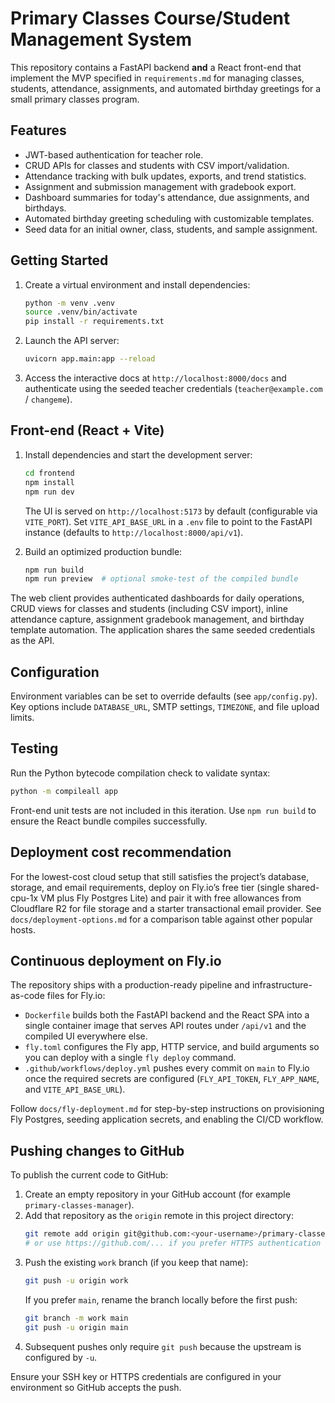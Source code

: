 # Primary Classes Course/Student Management System

This repository contains a FastAPI backend **and** a React front-end that implement the MVP specified in `requirements.md` for managing classes, students, attendance, assignments, and automated birthday greetings for a small primary classes program.

## Features
- JWT-based authentication for teacher role.
- CRUD APIs for classes and students with CSV import/validation.
- Attendance tracking with bulk updates, exports, and trend statistics.
- Assignment and submission management with gradebook export.
- Dashboard summaries for today's attendance, due assignments, and birthdays.
- Automated birthday greeting scheduling with customizable templates.
- Seed data for an initial owner, class, students, and sample assignment.

## Getting Started
1. Create a virtual environment and install dependencies:
   ```bash
   python -m venv .venv
   source .venv/bin/activate
   pip install -r requirements.txt
   ```
2. Launch the API server:
   ```bash
   uvicorn app.main:app --reload
   ```
3. Access the interactive docs at `http://localhost:8000/docs` and authenticate using the seeded teacher credentials (`teacher@example.com` / `changeme`).

## Front-end (React + Vite)

1. Install dependencies and start the development server:
   ```bash
   cd frontend
   npm install
   npm run dev
   ```
   The UI is served on `http://localhost:5173` by default (configurable via `VITE_PORT`). Set `VITE_API_BASE_URL` in a `.env` file to point to the FastAPI instance (defaults to `http://localhost:8000/api/v1`).

2. Build an optimized production bundle:
   ```bash
   npm run build
   npm run preview  # optional smoke-test of the compiled bundle
   ```

The web client provides authenticated dashboards for daily operations, CRUD views for classes and students (including CSV import), inline attendance capture, assignment gradebook management, and birthday template automation. The application shares the same seeded credentials as the API.

## Configuration
Environment variables can be set to override defaults (see `app/config.py`). Key options include `DATABASE_URL`, SMTP settings, `TIMEZONE`, and file upload limits.

## Testing
Run the Python bytecode compilation check to validate syntax:
```bash
python -m compileall app
```
Front-end unit tests are not included in this iteration. Use `npm run build` to ensure the React bundle compiles successfully.

## Deployment cost recommendation
For the lowest-cost cloud setup that still satisfies the project’s database, storage, and email requirements, deploy on Fly.io’s free tier (single shared-cpu-1x VM plus Fly Postgres Lite) and pair it with free allowances from Cloudflare R2 for file storage and a starter transactional email provider. See `docs/deployment-options.md` for a comparison table against other popular hosts.

## Continuous deployment on Fly.io
The repository ships with a production-ready pipeline and infrastructure-as-code files for Fly.io:

- `Dockerfile` builds both the FastAPI backend and the React SPA into a single container image that serves API routes under `/api/v1` and the compiled UI everywhere else.
- `fly.toml` configures the Fly app, HTTP service, and build arguments so you can deploy with a single `fly deploy` command.
- `.github/workflows/deploy.yml` pushes every commit on `main` to Fly.io once the required secrets are configured (`FLY_API_TOKEN`, `FLY_APP_NAME`, and `VITE_API_BASE_URL`).

Follow `docs/fly-deployment.md` for step-by-step instructions on provisioning Fly Postgres, seeding application secrets, and enabling the CI/CD workflow.

## Pushing changes to GitHub
To publish the current code to GitHub:

1. Create an empty repository in your GitHub account (for example `primary-classes-manager`).
2. Add that repository as the `origin` remote in this project directory:
   ```bash
   git remote add origin git@github.com:<your-username>/primary-classes-manager.git
   # or use https://github.com/... if you prefer HTTPS authentication
   ```
3. Push the existing `work` branch (if you keep that name):
   ```bash
   git push -u origin work
   ```
   If you prefer `main`, rename the branch locally before the first push:
   ```bash
   git branch -m work main
   git push -u origin main
   ```
4. Subsequent pushes only require `git push` because the upstream is configured by `-u`.

Ensure your SSH key or HTTPS credentials are configured in your environment so GitHub accepts the push.
